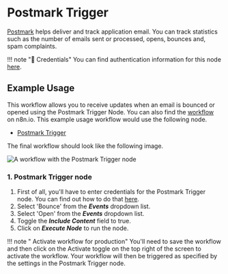 # Postmark Trigger

[Postmark](https://postmarkapp.com) helps deliver and track application email. You can track statistics such as the number of emails sent or processed, opens, bounces and, spam complaints.

!!! note "🔑 Credentials"
    You can find authentication information for this node [here](/workflow/integrations/credentials/postmark/).


## Example Usage

This workflow allows you to receive updates when an email is bounced or opened using the Postmark Trigger Node. You can also find the [workflow](https://n8n.io/workflows/660) on n8n.io. This example usage workflow would use the following node.
- [Postmark Trigger]()

The final workflow should look like the following image.

![A workflow with the Postmark Trigger node](/_images/integrations/trigger-nodes/postmarktrigger/workflow.png)

### 1. Postmark Trigger node

1. First of all, you'll have to enter credentials for the Postmark Trigger node. You can find out how to do that [here](/workflow/integrations/credentials/postmark/).
2. Select 'Bounce' from the ***Events*** dropdown list.
3. Select 'Open' from the ***Events*** dropdown list.
4. Toggle the ***Include Content*** field to true.
5. Click on ***Execute Node*** to run the node.

!!! note " Activate workflow for production"
    You'll need to save the workflow and then click on the Activate toggle on the top right of the screen to activate the workflow. Your workflow will then be triggered as specified by the settings in the Postmark Trigger node.

